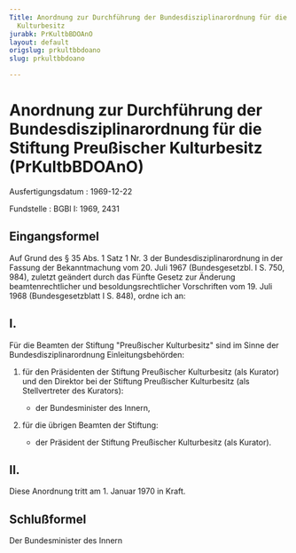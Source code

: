 ```yaml
---
Title: Anordnung zur Durchführung der Bundesdisziplinarordnung für die Stiftung Preußischer
  Kulturbesitz
jurabk: PrKultbBDOAnO
layout: default
origslug: prkultbbdoano
slug: prkultbbdoano

---
```


# Anordnung zur Durchführung der Bundesdisziplinarordnung für die Stiftung Preußischer Kulturbesitz (PrKultbBDOAnO)

Ausfertigungsdatum
:   1969-12-22

Fundstelle
:   BGBl I: 1969, 2431



## Eingangsformel

Auf Grund des § 35 Abs. 1 Satz 1 Nr. 3 der Bundesdisziplinarordnung in der Fassung der Bekanntmachung vom 20. Juli 1967 (Bundesgesetzbl. I S. 750, 984),
zuletzt geändert durch das Fünfte Gesetz zur Änderung beamtenrechtlicher und besoldungsrechtlicher Vorschriften vom 19. Juli 1968 (Bundesgesetzblatt I S. 848),              ordne ich an:


## I.

Für die Beamten der Stiftung "Preußischer Kulturbesitz" sind im Sinne der Bundesdisziplinarordnung Einleitungsbehörden:

1.  für den Präsidenten der Stiftung Preußischer Kulturbesitz (als Kurator) und den Direktor bei der Stiftung Preußischer Kulturbesitz (als Stellvertreter des Kurators):

    *   der Bundesminister des Innern,





2.  für die übrigen Beamten der Stiftung:

    *   der Präsident der Stiftung Preußischer Kulturbesitz (als Kurator).








## II.

Diese Anordnung tritt am 1. Januar 1970 in Kraft.


## Schlußformel

Der Bundesminister des Innern

